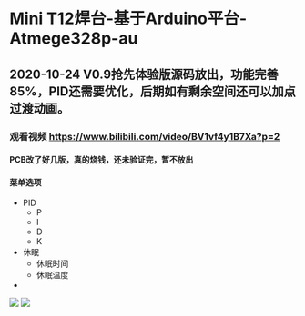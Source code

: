 # Mini T12焊台-基于Arduino平台-Atmege328p-au
## 2020-10-24 V0.9抢先体验版源码放出，功能完善85%，PID还需要优化，后期如有剩余空间还可以加点过渡动画。
### 观看视频 https://www.bilibili.com/video/BV1vf4y1B7Xa?p=2
#### PCB改了好几版，真的烧钱，还未验证完，暂不放出
#### 菜单选项
* PID
  * P
  * I
  * D
  * K
* 休眠
  * 休眠时间
  * 休眠温度
* 
![](https://github.com/jie326513988/mini-T12/blob/main/Picture/1.jpg)
![](https://github.com/jie326513988/mini-T12/blob/main/Picture/2.JPG)

